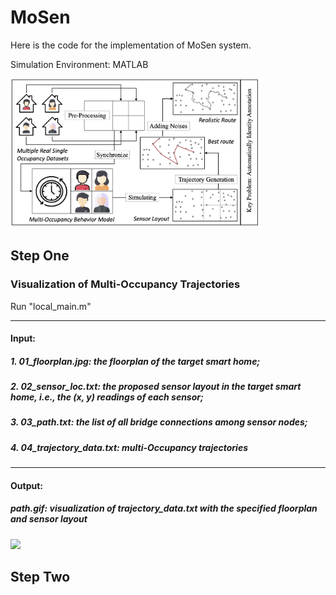 # MoSen

Here is the code for the implementation of MoSen system.

Simulation Environment: MATLAB



<img src="architecture2.jpg" width="400"/>

## Step One

### Visualization of Multi-Occupancy Trajectories

Run "local_main.m"

---

#### Input:
##### 1. 01_floorplan.jpg: the floorplan of the target smart home;
##### 2. 02_sensor_loc.txt: the proposed sensor layout in the target smart home, i.e., the (x, y) readings of each sensor;
##### 3. 03_path.txt: the list of all bridge connections among sensor nodes;
##### 4. 04_trajectory_data.txt: multi-Occupancy trajectories

-------

#### Output:
##### path.gif: visualization of trajectory_data.txt with the specified floorplan and sensor layout

<img src="path.gif" width="400"/>

## Step Two
